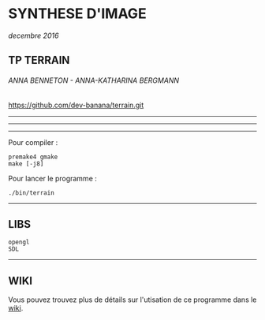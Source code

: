 # SYNTHESE D'IMAGE
*decembre 2016*

## TP TERRAIN


###### ANNA BENNETON - ANNA-KATHARINA BERGMANN

https://github.com/dev-banana/terrain.git


______________________
______________________

------
Pour compiler :
	
	premake4 gmake
	make [-j8]

Pour lancer le programme :

	./bin/terrain


______________________


LIBS
------

	opengl
	SDL

______________________


WIKI
------

Vous pouvez trouvez plus de détails sur l'utisation de ce programme dans le [wiki](https://github.com/dev-banana/terrain/wiki).